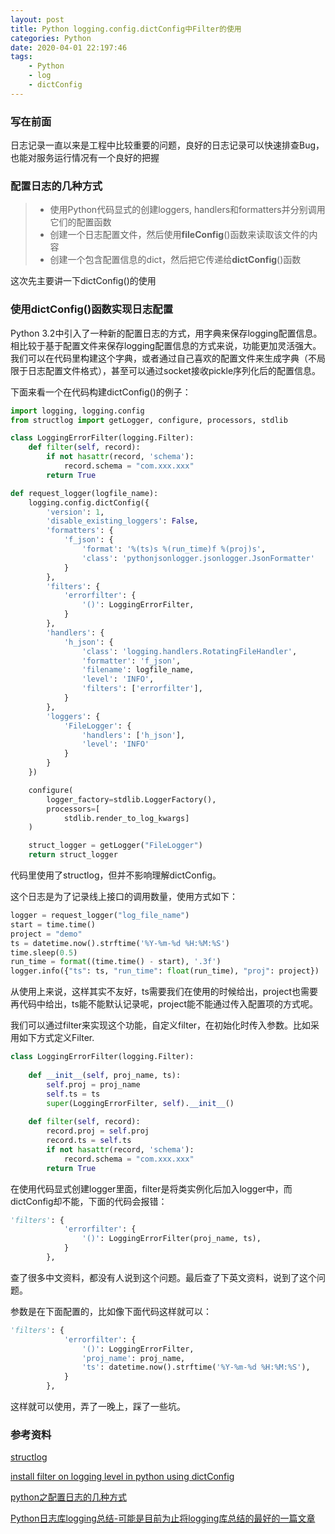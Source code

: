 ```yaml
---
layout: post
title: Python logging.config.dictConfig中Filter的使用
categories: Python
date: 2020-04-01 22:197:46
tags:
    - Python
    - log
    - dictConfig
---
```

### 写在前面
日志记录一直以来是工程中比较重要的问题，良好的日志记录可以快速排查Bug，也能对服务运行情况有一个良好的把握

### 配置日志的几种方式

> * 使用Python代码显式的创建loggers, handlers和formatters并分别调用它们的配置函数 
> * 创建一个日志配置文件，然后使用**fileConfig**()函数来读取该文件的内容
> * 创建一个包含配置信息的dict，然后把它传递给**dictConfig**()函数

<!--more-->

这次先主要讲一下dictConfig()的使用

### 使用dictConfig()函数实现日志配置
Python 3.2中引入了一种新的配置日志的方式，用字典来保存logging配置信息。相比较于基于配置文件来保存logging配置信息的方式来说，功能更加灵活强大。我们可以在代码里构建这个字典，或者通过自己喜欢的配置文件来生成字典（不局限于日志配置文件格式），甚至可以通过socket接收pickle序列化后的配置信息。

下面来看一个在代码构建dictConfig()的例子：
```python
import logging, logging.config
from structlog import getLogger, configure, processors, stdlib

class LoggingErrorFilter(logging.Filter):
    def filter(self, record):
        if not hasattr(record, 'schema'):
            record.schema = "com.xxx.xxx" 
        return True

def request_logger(logfile_name):
    logging.config.dictConfig({
        'version': 1,
        'disable_existing_loggers': False,
        'formatters': {
            'f_json': {
                'format': '%(ts)s %(run_time)f %(proj)s',
                'class': 'pythonjsonlogger.jsonlogger.JsonFormatter'
            }
        },
        'filters': {
            'errorfilter': {
                '()': LoggingErrorFilter,
            }
        },
        'handlers': {
            'h_json': {
                'class': 'logging.handlers.RotatingFileHandler',
                'formatter': 'f_json',
                'filename': logfile_name,
                'level': 'INFO',
                'filters': ['errorfilter'],
            }
        },
        'loggers': {
            'FileLogger': {
                'handlers': ['h_json'],
                'level': 'INFO'
            }
        }
    })

    configure(
        logger_factory=stdlib.LoggerFactory(),
        processors=[
            stdlib.render_to_log_kwargs]
    )

    struct_logger = getLogger("FileLogger")
    return struct_logger
```
代码里使用了structlog，但并不影响理解dictConfig。

这个日志是为了记录线上接口的调用数量，使用方式如下：
```python
logger = request_logger("log_file_name")
start = time.time()
project = "demo"
ts = datetime.now().strftime('%Y-%m-%d %H:%M:%S')
time.sleep(0.5)
run_time = format((time.time() - start), '.3f')
logger.info({"ts": ts, "run_time": float(run_time), "proj": project})
```
从使用上来说，这样其实不友好，ts需要我们在使用的时候给出，project也需要再代码中给出，ts能不能默认记录呢，project能不能通过传入配置项的方式呢。

我们可以通过filter来实现这个功能，自定义filter，在初始化时传入参数。比如采用如下方式定义Filter.
```python
class LoggingErrorFilter(logging.Filter):
    
    def __init__(self, proj_name, ts):
        self.proj = proj_name
        self.ts = ts
        super(LoggingErrorFilter, self).__init__()
    
    def filter(self, record):
        record.proj = self.proj
        record.ts = self.ts
        if not hasattr(record, 'schema'):
            record.schema = "com.xxx.xxx" 
        return True
```

在使用代码显式创建logger里面，filter是将类实例化后加入logger中，而dictConfig却不能，下面的代码会报错：
```python
'filters': {
            'errorfilter': {
                '()': LoggingErrorFilter(proj_name, ts),
            }
        },
```
查了很多中文资料，都没有人说到这个问题。最后查了下英文资料，说到了这个问题。

参数是在下面配置的，比如像下面代码这样就可以：
```python
'filters': {
            'errorfilter': {
                '()': LoggingErrorFilter,
                'proj_name': proj_name,
                'ts': datetime.now().strftime('%Y-%m-%d %H:%M:%S'),
            }
        },
```
这样就可以使用，弄了一晚上，踩了一些坑。



### 参考资料

[structlog](http://www.structlog.org/en/stable/getting-started.html)

[install filter on logging level in python using dictConfig](https://stackoverflow.com/questions/21455515/install-filter-on-logging-level-in-python-using-dictconfig)

[python之配置日志的几种方式](https://www.cnblogs.com/yyds/p/6885182.html)

[Python日志库logging总结-可能是目前为止将logging库总结的最好的一篇文章](https://juejin.im/post/5bc2bd3a5188255c94465d31)
